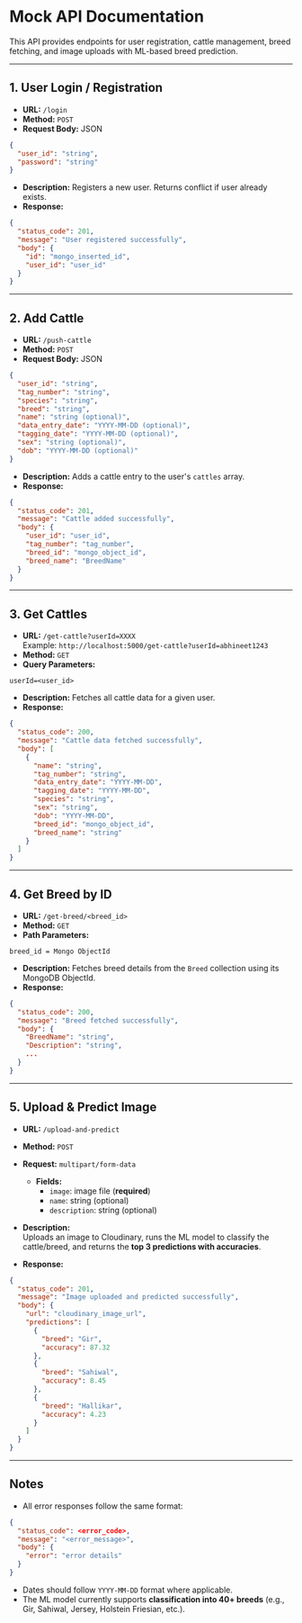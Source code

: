 # Mock API Documentation

This API provides endpoints for user registration, cattle management, breed fetching, and image uploads with ML-based breed prediction.

---

## **1. User Login / Registration**

* **URL:** `/login`  
* **Method:** `POST`  
* **Request Body:** JSON

```json
{
  "user_id": "string",
  "password": "string"
}
```

* **Description:** Registers a new user. Returns conflict if user already exists.  
* **Response:**

```json
{
  "status_code": 201,
  "message": "User registered successfully",
  "body": {
    "id": "mongo_inserted_id",
    "user_id": "user_id"
  }
}
```

---

## **2. Add Cattle**

* **URL:** `/push-cattle`  
* **Method:** `POST`  
* **Request Body:** JSON

```json
{
  "user_id": "string",
  "tag_number": "string",
  "species": "string",
  "breed": "string",
  "name": "string (optional)",
  "data_entry_date": "YYYY-MM-DD (optional)",
  "tagging_date": "YYYY-MM-DD (optional)",
  "sex": "string (optional)",
  "dob": "YYYY-MM-DD (optional)"
}
```

* **Description:** Adds a cattle entry to the user's `cattles` array.  
* **Response:**

```json
{
  "status_code": 201,
  "message": "Cattle added successfully",
  "body": {
    "user_id": "user_id",
    "tag_number": "tag_number",
    "breed_id": "mongo_object_id",
    "breed_name": "BreedName"
  }
}
```

---

## **3. Get Cattles**

* **URL:** `/get-cattle?userId=XXXX`  
  Example: `http://localhost:5000/get-cattle?userId=abhineet1243`  
* **Method:** `GET`  
* **Query Parameters:**

```text
userId=<user_id>
```

* **Description:** Fetches all cattle data for a given user.  
* **Response:**

```json
{
  "status_code": 200,
  "message": "Cattle data fetched successfully",
  "body": [
    {
      "name": "string",
      "tag_number": "string",
      "data_entry_date": "YYYY-MM-DD",
      "tagging_date": "YYYY-MM-DD",
      "species": "string",
      "sex": "string",
      "dob": "YYYY-MM-DD",
      "breed_id": "mongo_object_id",
      "breed_name": "string"
    }
  ]
}
```

---

## **4. Get Breed by ID**

* **URL:** `/get-breed/<breed_id>`  
* **Method:** `GET`  
* **Path Parameters:**

```text
breed_id = Mongo ObjectId
```

* **Description:** Fetches breed details from the `Breed` collection using its MongoDB ObjectId.  
* **Response:**

```json
{
  "status_code": 200,
  "message": "Breed fetched successfully",
  "body": {
    "BreedName": "string",
    "Description": "string",
    ...
  }
}
```

---

## **5. Upload & Predict Image**

* **URL:** `/upload-and-predict`  
* **Method:** `POST`  
* **Request:** `multipart/form-data`

  * **Fields:**
    * `image`: image file (**required**)  
    * `name`: string (optional)  
    * `description`: string (optional)  

* **Description:**  
  Uploads an image to Cloudinary, runs the ML model to classify the cattle/breed, and returns the **top 3 predictions with accuracies**.  

* **Response:**

```json
{
  "status_code": 201,
  "message": "Image uploaded and predicted successfully",
  "body": {
    "url": "cloudinary_image_url",
    "predictions": [
      {
        "breed": "Gir",
        "accuracy": 87.32
      },
      {
        "breed": "Sahiwal",
        "accuracy": 8.45
      },
      {
        "breed": "Hallikar",
        "accuracy": 4.23
      }
    ]
  }
}
```

---

## **Notes**

* All error responses follow the same format:

```json
{
  "status_code": <error_code>,
  "message": "<error_message>",
  "body": {
    "error": "error details"
  }
}
```

* Dates should follow `YYYY-MM-DD` format where applicable.
* The ML model currently supports **classification into 40+ breeds** (e.g., Gir, Sahiwal, Jersey, Holstein Friesian, etc.).

